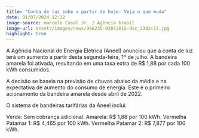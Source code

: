 ```yaml
---
title: "Conta de luz sobe a partir de hoje: Veja o que muda"
date: 01/07/2024 12:32
image-source: marcelo Casal Jr. / Agência brasil
image-url: assets/images/news/966235-02072015-dsc_3382(1).jpg
highlight: true
---
```


A Agência Nacional de Energia Elétrica (Aneel) anunciou que a conta de luz terá um aumento a partir desta segunda-feira, 1º de julho. A bandeira amarela foi ativada, resultando em uma taxa extra de R$ 1,88 por cada 100 kWh consumidos.

A decisão se baseia na previsão de chuvas abaixo da média e na expectativa de aumento do consumo de energia. Este é o primeiro acionamento da bandeira amarela desde abril de 2022.

O sistema de bandeiras tarifárias da Aneel inclui:

Verde: Sem cobrança adicional.
Amarela: R$ 1,88 por 100 kWh.
Vermelha Patamar 1: R$ 4,465 por 100 kWh.
Vermelha Patamar 2: R$ 7,877 por 100 kWh.